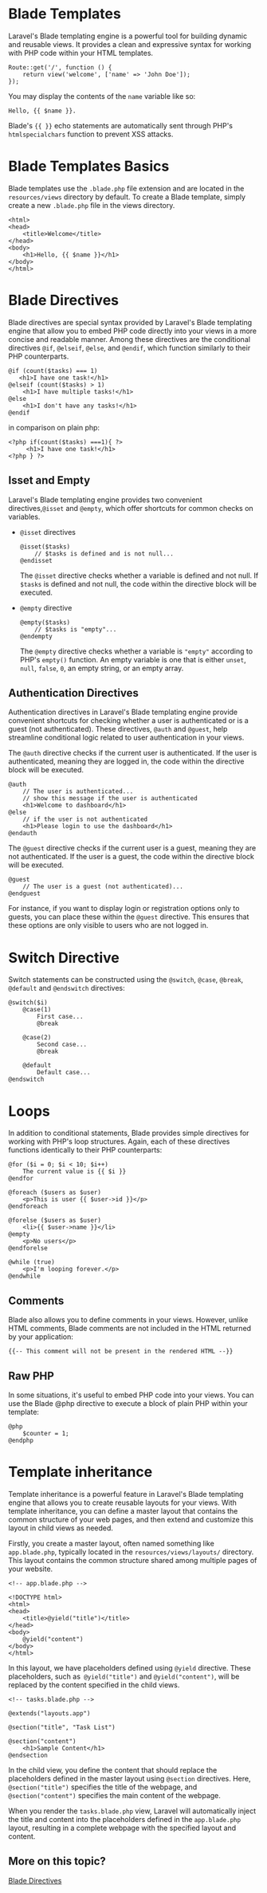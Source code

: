 # Blade Templates

Laravel's Blade templating engine is a powerful tool for building dynamic and reusable views.
It provides a clean and expressive syntax for working with PHP code within your HTML templates.

```
Route::get('/', function () {
    return view('welcome', ['name' => 'John Doe']);
});
```

You may display the contents of the `name` variable like so:

```
Hello, {{ $name }}.
```

Blade's `{{ }}` echo statements are automatically sent through PHP's `htmlspecialchars` function to prevent XSS attacks.

# Blade Templates Basics

Blade templates use the `.blade.php` file extension and are located in the `resources/views` directory by default.
To create a Blade template, simply create a new `.blade.php` file in the views directory.

```
<html>
<head>
    <title>Welcome</title>
</head>
<body>
    <h1>Hello, {{ $name }}</h1>
</body>
</html>
```

# Blade Directives

Blade directives are special syntax provided by Laravel's Blade templating engine that allow you to embed PHP code directly into your views in a more concise and readable manner. Among these directives are the conditional directives `@if`, `@elseif`, `@else`, and `@endif`, which function similarly to their PHP counterparts.

```
@if (count($tasks) === 1)
   <h1>I have one task!</h1>
@elseif (count($tasks) > 1)
    <h1>I have multiple tasks!</h1>
@else
    <h1>I don't have any tasks!</h1>
@endif
```

in comparison on plain php:

```
<?php if(count($tasks) ===1){ ?>
     <h1>I have one task!</h1>
<?php } ?>
```

## Isset and Empty

Laravel's Blade templating engine provides two convenient directives,`@isset` and `@empty`, which offer shortcuts for common checks on variables.

- `@isset` directives

  ```
  @isset($tasks)
      // $tasks is defined and is not null...
  @endisset
  ```

  The `@isset` directive checks whether a variable is defined and not null. If `$tasks` is defined and not null, the code within the directive block will be executed.

- `@empty` directive

  ```
  @empty($tasks)
      // $tasks is "empty"...
  @endempty
  ```

  The `@empty` directive checks whether a variable is `"empty"` according to PHP's `empty()` function. An empty variable is one that is either `unset`, `null`, `false`, `0`, an empty string, or an empty array.

## Authentication Directives

Authentication directives in Laravel's Blade templating engine provide convenient shortcuts for checking whether a user is authenticated or is a guest (not authenticated). These directives, `@auth` and `@guest`, help streamline conditional logic related to user authentication in your views.

The `@auth` directive checks if the current user is authenticated. If the user is authenticated, meaning they are logged in, the code within the directive block will be executed.

```
@auth
    // The user is authenticated...
    // show this message if the user is authenticated
    <h1>Welcome to dashboard</h1>
@else
    // if the user is not authenticated
    <h1>Please login to use the dashboard</h1>
@endauth
```

The `@guest` directive checks if the current user is a guest, meaning they are not authenticated. If the user is a guest, the code within the directive block will be executed.

```
@guest
    // The user is a guest (not authenticated)...
@endguest
```

For instance, if you want to display login or registration options only to guests, you can place these within the `@guest` directive. This ensures that these options are only visible to users who are not logged in.

# Switch Directive

Switch statements can be constructed using the `@switch`, `@case`, `@break`, `@default` and `@endswitch` directives:

```
@switch($i)
    @case(1)
        First case...
        @break

    @case(2)
        Second case...
        @break

    @default
        Default case...
@endswitch
```

# Loops

In addition to conditional statements, Blade provides simple directives for working with PHP's loop structures. Again, each of these directives functions identically to their PHP counterparts:

```
@for ($i = 0; $i < 10; $i++)
    The current value is {{ $i }}
@endfor

@foreach ($users as $user)
    <p>This is user {{ $user->id }}</p>
@endforeach

@forelse ($users as $user)
    <li>{{ $user->name }}</li>
@empty
    <p>No users</p>
@endforelse

@while (true)
    <p>I'm looping forever.</p>
@endwhile
```

## Comments

Blade also allows you to define comments in your views. However, unlike HTML comments, Blade comments are not included in the HTML returned by your application:

```
{{-- This comment will not be present in the rendered HTML --}}
```

## Raw PHP

In some situations, it's useful to embed PHP code into your views. You can use the Blade @php directive to execute a block of plain PHP within your template:

```
@php
    $counter = 1;
@endphp
```

# Template inheritance

Template inheritance is a powerful feature in Laravel's Blade templating engine that allows you to create reusable layouts for your views. With template inheritance, you can define a master layout that contains the common structure of your web pages, and then extend and customize this layout in child views as needed.

Firstly, you create a master layout, often named something like `app.blade.php`, typically located in the `resources/views/layouts/` directory. This layout contains the common structure shared among multiple pages of your website.

```
<!-- app.blade.php -->

<!DOCTYPE html>
<html>
<head>
    <title>@yield("title")</title>
</head>
<body>
    @yield("content")
</body>
</html>
```

In this layout, we have placeholders defined using `@yield` directive. These placeholders, such as` @yield("title")` and `@yield("content")`, will be replaced by the content specified in the child views.

```
<!-- tasks.blade.php -->

@extends("layouts.app")

@section("title", "Task List")

@section("content")
    <h1>Sample Content</h1>
@endsection
```

In the child view, you define the content that should replace the placeholders defined in the master layout using `@section` directives. Here, `@section("title")` specifies the title of the webpage, and `@section("content")` specifies the main content of the webpage.

When you render the `tasks.blade.php` view, Laravel will automatically inject the title and content into the placeholders defined in the `app.blade.php` layout, resulting in a complete webpage with the specified layout and content.

## More on this topic?

[Blade Directives](https://laravel.com/docs/10.x/blade#introduction)

